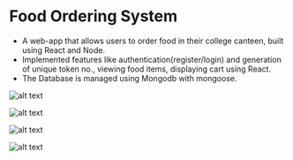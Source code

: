 
# Food Ordering System


- A web-app that allows users to order food in their college canteen, built using React and Node.
- Implemented features like authentication(register/login) and generation of unique token no., viewing food items, displaying cart using React.
- The Database is managed using Mongodb with mongoose.


![alt text](https://www.thewowstyle.com/wp-content/uploads/2015/01/nature-images..jpg)

![alt text](https://www.thewowstyle.com/wp-content/uploads/2015/01/nature-images..jpg)

![alt text](https://www.thewowstyle.com/wp-content/uploads/2015/01/nature-images..jpg)

![alt text](https://www.thewowstyle.com/wp-content/uploads/2015/01/nature-images..jpg)






